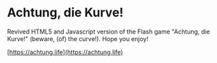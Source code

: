 # Achtung, die Kurve!

Revived HTML5 and Javascript version of the Flash game "Achtung, die Kurve!" (beware, (of) the curve!). Hope you enjoy!

[https://achtung.life](https://achtung.life)
